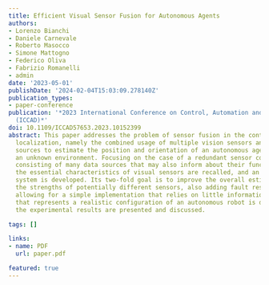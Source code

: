 ```yaml
---
title: Efficient Visual Sensor Fusion for Autonomous Agents
authors:
- Lorenzo Bianchi
- Daniele Carnevale
- Roberto Masocco
- Simone Mattogno
- Federico Oliva
- Fabrizio Romanelli
- admin
date: '2023-05-01'
publishDate: '2024-02-04T15:03:09.278140Z'
publication_types:
- paper-conference
publication: '*2023 International Conference on Control, Automation and Diagnosis
  (ICCAD)*'
doi: 10.1109/ICCAD57653.2023.10152399
abstract: This paper addresses the problem of sensor fusion in the context of visual
  localization, namely the combined usage of multiple vision sensors and visual odometry
  sources to estimate the position and orientation of an autonomous agent moving into
  an unknown environment. Focusing on the case of a redundant sensor configuration
  consisting of many data sources that may also inform about their functioning state,
  the essential characteristics of visual sensors are recalled, and an effective fusion
  system is developed. Its two-fold goal is to improve the overall estimate by combining
  the strengths of potentially different sensors, also adding fault resilience, while
  allowing for a simple implementation that relies on little information. A test setup
  that represents a realistic configuration of an autonomous robot is described, and
  the experimental results are presented and discussed.

tags: []

links:
- name: PDF
  url: paper.pdf

featured: true
---
```

